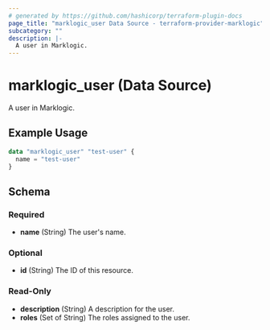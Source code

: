 ```yaml
---
# generated by https://github.com/hashicorp/terraform-plugin-docs
page_title: "marklogic_user Data Source - terraform-provider-marklogic"
subcategory: ""
description: |-
  A user in Marklogic.
---
```


# marklogic_user (Data Source)

A user in Marklogic.

## Example Usage

```terraform
data "marklogic_user" "test-user" {
  name = "test-user"
}
```

<!-- schema generated by tfplugindocs -->
## Schema

### Required

- **name** (String) The user's name.

### Optional

- **id** (String) The ID of this resource.

### Read-Only

- **description** (String) A description for the user.
- **roles** (Set of String) The roles assigned to the user.


